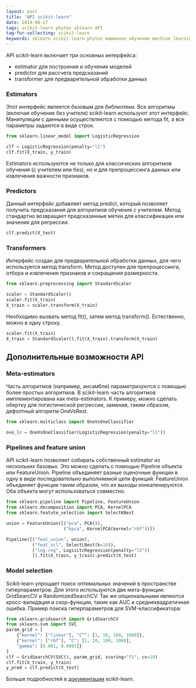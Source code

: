 ```yaml
---
layout: post
title: "API scikit-learn"
date: 2019-08-27
tags: scikit-learn phyton sklearn API
tag-for-sollecting: scikit-learn
keywords: sklearn scikit-learn phyton машинное обучение machine learning data science API
---
```


API scikit-learn включает три основных интерфейса:

- estimator для построения и обучения моделей
- predictor для рассчета предсказаний
- transformer для предварительной обработки данных

### Estimators

Этот интерфейс является базовым для библиотеки. Все алгоритмы (включая обучение без учителя) scikit-learn используют этот интерфейс. Манипуляции с данными осуществляются с помощью метода fit, а все параметры задаются в виде строк.

````python
from sklearn.linear_model import LogisticRegression

clf = LogisticRegression(penalty="l1")
clf.fit(X_train, y_train)
````

Estimators используются не только для классических алгоритмов обучения (с учителем или без), но и для препроцессинга данных или извлечения важности признаков.

### Predictors

Данный интерфейс добавляет метод predict, который позволяет получить предсказания для алгоритмов обучения с учителем. Метод стандартно возвращает предсказанные метки для классификации или значения для регрессии.

````python
clf.predict(X_test)
````

### Transformers

Интерфейс создан для предварительной обработки данных, для чего используется метод transform. Метод доступен для препроцессинга, отбора и извлечения признаков и сокращения размерности.

````python
from sklearn.preprocessing import StandardScaler

scaler = StandardScaler()
scaler.fit(X_train)
X_train = scaler.transform(X_train)
````

Необходимо вызвать метод fit(), затем метод transform(). Естественно, можно в одну строку.

````python
scaler.fit(X_train)
X_train = StandardScaler().fit(X_train).transform(X_train)
````

## Дополнительные возможности API

### Meta-estimators

Часть алгоритмов (например, ансамбли) параметризуются с помощью более простых алгоритмов. В scikit-learn часть алгоритмов имплементирована как meta-estimators. К примеру, можно сделать обертку для логистической регрессии, заменив, таким образом, дефолтный алгоритм OneVsRest.

````python
from sklearn.multiclass import OneVsOneClassifier

ovo_lr = OneVsOneClassifier(LogisticRegression(penalty="l1"))
````

### Pipelines and feature union

API scikit-learn позволяет собирать собственный estimator из нескольких базовых. Это можно сделать с помощью Pipeline объекта или FeatureUnion. Pipeline объединяет разные оценочные функции в одну в виде последовательно выполняемой цепи функций. FeatureUnion объединяет функции таким образом, что их выходы конкатенируются. Оба объекта могут использоваться совместно.

````python
from sklearn.pipeline import Pipeline, FeatureUnion
from sklearn.decomposition import PCA, KernelPCA
from sklearn.featute_selection import SelectKBest

union = FeatureUnion([("pca", PCA()),
                      ("kpca", KernelPCA(kernel="rbf"))])

Pipeline([("feat_union", union),
          ("feat_scl", SelectLBest(k=10)),
          ("log-reg", LogisitcRegression(penalty="l2"))
          ]).fit(X_train, y_train).predict(X_test)
````

### Model selection

Scikit-learn упрощает поиск оптимальных значений в пространстве гиперпараметров. Для этого используются две мета-функции: GridSearcCV и RandomizedSearchCV. Так же опциональными являются кросс-валидация и скор-функции, такие как AUC и среднеквадратичная ошибка. Пример поиска гиперпараметров для SVM-классификатора:

````python
from sklearn.gridsearch import GridSearchCV
from sklearn.svm import SVC
param_grid = [
    {"kernel": ["linear"], "C”": [1, 10, 100, 1000]},
    {"kernel": ["rbf"], "C": [1, 10, 100, 1000],
    "gamma": [0.001, 0.0001]}
]
clf = GridSearchCV(SVC(), param_grid, scoring="f1", cv=10)
clf.fit(X_train, y_train)
y_pred = clf.predict(X_test)
````

Больше подробностей в [документации](https://scikit-learn.org/) scikit-learn.
